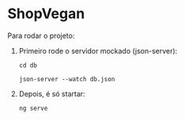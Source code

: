 # ShopVegan

Para rodar o projeto:
1. Primeiro rode o servidor mockado (json-server):
   ```
   cd db
   ```
   ```
   json-server --watch db.json
   ```
3. Depois, é só startar:
    ```
    ng serve
    ```
